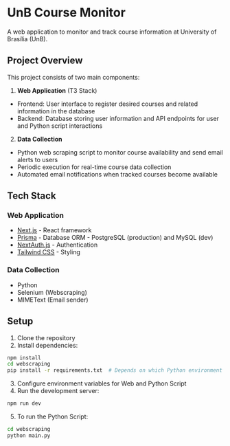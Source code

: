 # UnB Course Monitor

A web application to monitor and track course information at University of Brasília (UnB).

## Project Overview

This project consists of two main components:

1. **Web Application** (T3 Stack)

- Frontend: User interface to register desired courses and related information in the database
- Backend: Database storing user information and API endpoints for user and Python script interactions

2. **Data Collection**

- Python web scraping script to monitor course availability and send email alerts to users
- Periodic execution for real-time course data collection
- Automated email notifications when tracked courses become available

## Tech Stack

### Web Application

- [Next.js](https://nextjs.org) - React framework
- [Prisma](https://prisma.io) - Database ORM - PostgreSQL (production) and MySQL (dev)
- [NextAuth.js](https://next-auth.js.org) - Authentication
- [Tailwind CSS](https://tailwindcss.com) - Styling

### Data Collection

- Python
- Selenium (Webscraping)
- MIMEText (Email sender)

## Setup

1. Clone the repository
2. Install dependencies:

```bash
npm install
cd webscraping
pip install -r requirements.txt  # Depends on which Python environment manager you use
```

3. Configure environment variables for Web and Python Script
4. Run the development server:

```bash
npm run dev
```

5. To run the Python Script:

```bash
cd webscraping
python main.py
```
